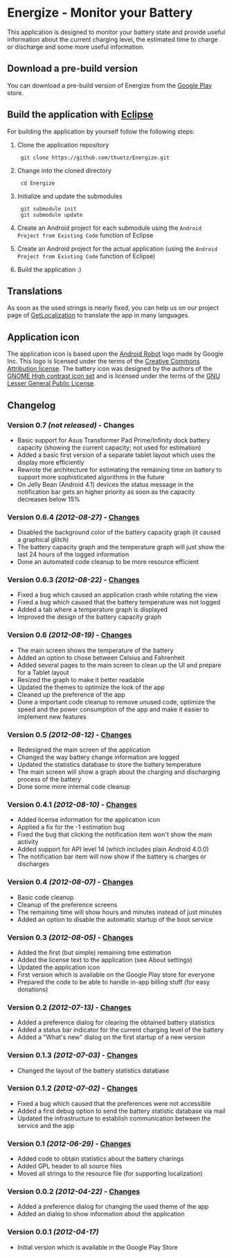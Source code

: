 # Energize - Monitor your Battery
This application is designed to monitor your battery state and provide useful information about the current charging level, the estimated time to charge or discharge and some more useful information.

## Download a pre-build version
You can download a pre-build version of Energize from the [Google Play][8] store.

## Build the application with [Eclipse][7]
For building the application by yourself follow the following steps:

  1. Clone the application repository

          git clone https://github.com/thuetz/Energize.git
       
  2. Change into the cloned directory

          cd Energize
          
  3. Initialize and update the submodules

          git submodule init
          git submodule update
          
  4. Create an Android project for each submodule using the `Android Project from Existing Code` function of Eclipse
  5. Create an Android project for the actual application (using the `Android Project from Existing Code` function of Eclipse)
  6. Build the application :)

## Translations
As soon as the used strings is nearly fixed, you can help us on our project page of [GetLocalization][1] to translate the app in many languages.

## Application icon
The application icon is based upon the [Android Robot][3] logo made by Google Inc. This logo is licensed under the terms of the [Creative Commons Attribution license][4]. The battery icon was designed by the authors of the [GNOME High contrast icon set][5] and is licensed under the terms of the [GNU Lesser General Public License][6].

## Changelog
### Version 0.7 *(not released)* - Changes
* Basic support for Asus Transformer Pad Prime/Infinity dock battery capacity (showing the current capacity; not used for estimation)
* Added a basic first version of a separate tablet layout which uses the display more efficiently 
* Rewrote the architecture for estimating the remaining time on battery to support more sophisticated algorithms in the future
* On Jelly Bean (Android 4.1) devices the status message in the notification bar gets an higher priority as soon as the capacity decreases below 15%

### Version 0.6.4 *(2012-08-27)* - [Changes][20]
* Disabled the background color of the battery capacity graph (it caused a graphical glitch)
* The battery capacity graph and the temperature graph will just show the last 24 hours of the logged information
* Done an automated code cleanup to be more resource efficient
 
### Version 0.6.3 *(2012-08-22)* - [Changes][19]
* Fixed a bug which caused an application crash while rotating the view
* Fixed a bug which caused that the battery temperature was not logged
* Added a tab where a temperature graph is displayed
* Improved the design of the battery capacity graph

### Version 0.6 *(2012-08-19)* - [Changes][18]
* The main screen shows the temperature of the battery
* Added an option to chose between Celsius and Fahrenheit
* Added several pages to the main screen to clean up the UI and prepare for a Tablet layout
* Resized the graph to make it better readable
* Updated the themes to optimize the look of the app
* Cleaned up the preference of the app
* Done a important code cleanup to remove unused code, optimize the speed and the power consumption of the app and make it easier to implement new features

### Version 0.5 *(2012-08-12)* - [Changes][17]
* Redesigned the main screen of the application
* Changed the way battery change information are logged
* Updated the statistics database to store the battery temperature
* The main screen will show a graph about the charging and discharging process of the battery
* Done some more internal code cleanup

### Version 0.4.1 *(2012-08-10)* - [Changes][16]
* Added license information for the application icon
* Applied a fix for the -1 estimation bug
* Fixed the bug that clicking the notification item won't show the main activity
* Added support for API level 14 (which includes plain Android 4.0.0)
* The notification bar item will now show if the battery is charges or discharges

### Version 0.4 *(2012-08-07)* - [Changes][15]
* Basic code cleanup
* Cleanup of the preference screens
* The remaining time will show hours and minutes instead of just minutes
* Added an option to disable the automatic startup of the boot service

### Version 0.3 *(2012-08-05)* - [Changes][14]
* Added the first (but simple) remaining time estimation
* Added the license text to the application (see About settings)
* Updated the application icon
* First version which is available on the Google Play store for everyone
* Prepared the code to be able to handle in-app billing stuff (for easy donations)

### Version 0.2 *(2012-07-13)* - [Changes][13]
* Added a preference dialog for clearing the obtained battery statistics
* Added a status bar indicator for the current charging level of the battery
* Added a "What's new" dialog on the first startup of a new version

### Version 0.1.3 *(2012-07-03)* - [Changes][12]
* Changed the layout of the battery statistics database

### Version 0.1.2 *(2012-07-02)* - [Changes][11]
* Fixed a bug which caused that the preferences were not accessible
* Added a first debug option to send the battery statistic database via mail
* Updated the infrastructure to establish communication between the service and the app

### Version 0.1 *(2012-06-29)* - [Changes][10]
* Added code to obtain statistics about the battery charings
* Added GPL header to all source files
* Moved all strings to the resource file (for supporting localization)

### Version 0.0.2 *(2012-04-22)* - [Changes][9]
* Added a preference dialog for changing the used theme of the app
* Added an dialog to show information about the application

### Version 0.0.1 *(2012-04-17)*
* Initial version which is available in the Google Play Store

 [1]: http://www.getlocalization.com/energize
 [2]: http://www.mentalrey.it
 [3]: http://developer.android.com/distribute/googleplay/promote/brand.html
 [4]: http://developer.android.com/license.html#attribution
 [5]: http://commons.wikimedia.org/wiki/GNOME_High_contrast_icons/authors
 [6]: http://www.gnu.org/licenses/lgpl.html
 [7]: http://www.eclipse.org/
 [8]: https://play.google.com/store/apps/details?id=com.halcyonwaves.apps.energize
 [9]: https://github.com/thuetz/Energize/compare/v0.0.1...v0.0.2 
 [10]: https://github.com/thuetz/Energize/compare/v0.0.2...v0.1 
 [11]: https://github.com/thuetz/Energize/compare/v0.1...v0.1.2 
 [12]: https://github.com/thuetz/Energize/compare/v0.1.2...v0.1.3 
 [13]: https://github.com/thuetz/Energize/compare/v0.1.3...v0.2
 [14]: https://github.com/thuetz/Energize/compare/v0.2...v0.3 
 [15]: https://github.com/thuetz/Energize/compare/v0.3...v0.4 
 [16]: https://github.com/thuetz/Energize/compare/v0.4...v0.4.1 
 [17]: https://github.com/thuetz/Energize/compare/v0.4.1...v0.5 
 [18]: https://github.com/thuetz/Energize/compare/v0.5...v0.6 
 [19]: https://github.com/thuetz/Energize/compare/v0.6...v0.6.3 
 [20]: https://github.com/thuetz/Energize/compare/v0.6.3...v0.6.4 